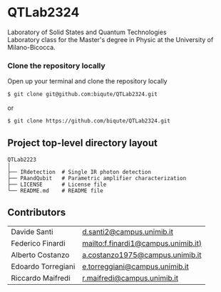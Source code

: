# QTLab2324
Laboratory of Solid States and Quantum Technologies  
Laboratory class for the Master's degree in Physic at the University of Milano-Bicocca.


### Clone the repository locally
Open up your terminal and clone the repository locally
```bash
$ git clone git@github.com:biqute/QTLab2324.git
```
or
```bash
$ git clone https://github.com/biqute/QTLab2324.git
```

## Project top-level directory layout
    
    QTLab2223
    │  
    ├── IRdetection  # Single IR photon detection
    ├── PAandQubit   # Parametric amplifier characterization   
    ├── LICENSE      # License file
    └── README.md    # README file

## Contributors
<table>
  <tr>
    <td>Davide	Santi</td>
    <td><a href="d.santi2@campus.unimib.it">d.santi2@campus.unimib.it</a></td>
  </tr>
  <tr>
    <td> Federico Finardi </td>
    <td><a href="mailto:f.finardi1@campus.unimib.it)">mailto:f.finardi1@campus.unimib.it)</a></td> </td>
  </tr>
    <tr>
    <td> Alberto Costanzo </td>
    <td><a href="a.costanzo1975@campus.unimib.it">a.costanzo1975@campus.unimib.it</a></td> </td>
  </tr>
    <tr>
    <td> Edoardo Torregiani </td>
    <td><a href="e.torreggiani@campus.unimib.it">e.torreggiani@campus.unimib.it</a></td> </td>
  </tr>
    <tr>
    <td> Riccardo Maifredi </td>
    <td><a href="r.maifredi@campus.unimib.it">r.maifredi@campus.unimib.it</a></td> </td>
  </tr>
</table>

